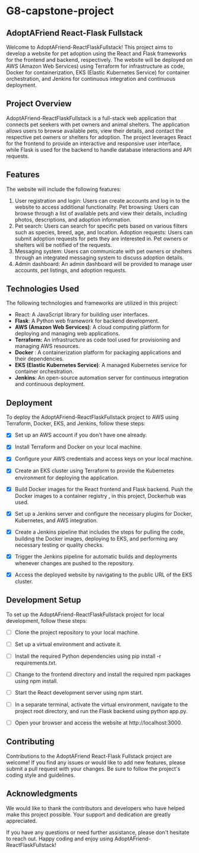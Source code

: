 # G8-capstone-project

## AdoptAFriend React-Flask Fullstack

 Welcome to AdoptAFriend-ReactFlaskFullstack! This project aims to develop a website for pet adoption using the React and Flask frameworks for the frontend and backend, respectively. The website will be deployed on AWS (Amazon Web Services) using Terraform for infrastructure as code, Docker for containerization, EKS (Elastic Kubernetes Service) for container orchestration, and Jenkins for continuous integration and continuous deployment.

## Project Overview

AdoptAFriend-ReactFlaskFullstack is a full-stack web application that connects pet seekers with pet owners and animal shelters. The application allows users to browse available pets, view their details, and contact the respective pet owners or shelters for adoption. The project leverages React for the frontend to provide an interactive and responsive user interface, while Flask is used for the backend to handle database interactions and API requests.

## Features

The website will include the following features:

1. User registration and login: Users can create accounts and log in to the website to access additional functionality.
Pet browsing: Users can browse through a list of available pets and view their details, including photos, descriptions, and adoption information.
2. Pet search: Users can search for specific pets based on various filters such as species, breed, age, and location.
Adoption requests: Users can submit adoption requests for pets they are interested in. Pet owners or shelters will be notified of the requests.
3. Messaging system: Users can communicate with pet owners or shelters through an integrated messaging system to discuss adoption details.
4. Admin dashboard: An admin dashboard will be provided to manage user accounts, pet listings, and adoption requests.

## Technologies Used
The following technologies and frameworks are utilized in this project:

* React: A JavaScript library for building user interfaces.
* **Flask**: A Python web framework for backend development.
* **AWS (Amazon Web Services)**: A cloud computing platform for deploying and managing web applications.
* **Terraform:**
An infrastructure as code tool used for provisioning and managing AWS resources.
* **Docker** : A containerization platform for packaging applications and their dependencies.
* **EKS (Elastic Kubernetes Service)**: A managed Kubernetes service for container orchestration.
* **Jenkins**: An open-source automation server for continuous integration and continuous deployment.

## Deployment

To deploy the AdoptAFriend-ReactFlaskFullstack project to AWS using Terraform, Docker, EKS, and Jenkins, follow these steps:

- [X] Set up an AWS account if you don't have one already.

- [X] Install Terraform and Docker on your local machine.

- [X] Configure your AWS credentials and access keys on your local machine.
- [X] Create an EKS cluster using Terraform to provide the Kubernetes environment for deploying the application.
- [X] Build Docker images for the React frontend and Flask backend.
Push the Docker images to a container registry , in this project, Dockerhub was used.
- [X] Set up a Jenkins server and configure the necessary plugins for Docker, Kubernetes, and AWS integration.

- [X] Create a Jenkins pipeline that includes the steps for pulling the code, building the Docker images, deploying to EKS, and performing any necessary testing or quality checks.

- [X] Trigger the Jenkins pipeline for automatic builds and deployments whenever changes are pushed to the repository.

- [X] Access the deployed website by navigating to the public URL of the EKS cluster.

## Development Setup
To set up the AdoptAFriend-ReactFlaskFullstack project for local development, follow these steps:

- [ ] Clone the project repository to your local machine.
- [ ] Set up a virtual environment and activate it.
- [ ] Install the required Python dependencies using pip install -r requirements.txt.
- [ ] Change to the frontend directory and install the required npm packages using npm install.
- [ ] Start the React development server using npm start.

- [ ] In a separate terminal, activate the virtual environment, navigate to the project root directory, and run the Flask backend using python app.py.

- [ ] Open your browser and access the website at http://localhost:3000.

## Contributing
Contributions to the AdoptAFriend React-Flask Fullstack project are welcome! If you find any issues or would like to add new features, please submit a pull request with your changes. Be sure to follow the project's coding style and guidelines.


## Acknowledgments
We would like to thank the contributors and developers who have helped make this project possible. Your support and dedication are greatly appreciated.

If you have any questions or need further assistance, please don't hesitate to reach out. Happy coding and enjoy using AdoptAFriend-ReactFlaskFullstack!
